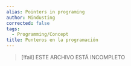 ```yaml
---
alias: Pointers in programing
author: Mindusting
corrected: false
tags:
  - Programming/Concept
title: Punteros en la programación
---
```


> [!fail] ESTE ARCHIVO ESTÁ INCOMPLETO
